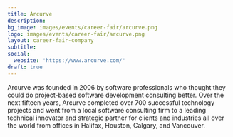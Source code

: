 ```yaml
---
title: Arcurve
description: 
bg_image: images/events/career-fair/arcurve.png
logo: images/events/career-fair/arcurve.png
layout: career-fair-company
subtitle: 
social:
  website: 'https://www.arcurve.com/'
draft: true
---
```

Arcurve was founded in 2006 by software professionals who thought they could do project-based software development consulting better. Over the next fifteen years, Arcurve completed over 700 successful technology projects and went from a local software consulting firm to a leading technical innovator and strategic partner for clients and industries all over the world from offices in Halifax, Houston, Calgary, and Vancouver.